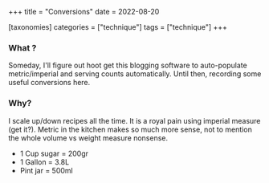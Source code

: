 +++
title = "Conversions"
date = 2022-08-20

[taxonomies]
categories = ["technique"]
tags = ["technique"]
+++


### What ?

Someday, I'll figure out hoot get this blogging software to auto-populate metric/imperial and serving counts automatically.  Until then, recording some useful conversions here.

### Why?

I scale up/down recipes all the time.  It is a royal pain using imperial measure (get it?).
Metric in the kitchen makes so much more sense, not to mention the whole volume vs weight measure nonsense.


- 1 Cup sugar = 200gr
- 1 Gallon = 3.8L
- Pint jar = 500ml

